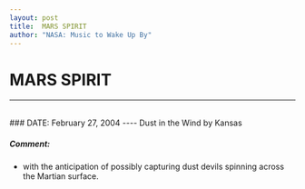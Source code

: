 ```yaml
---
layout: post
title:  MARS SPIRIT
author: "NASA: Music to Wake Up By"
---
```


# MARS SPIRIT
----
<br/>
### DATE: February 27, 2004
----
Dust in the Wind by Kansas

##### Comment:
* with the anticipation of possibly capturing dust devils spinning across the Martian surface.
